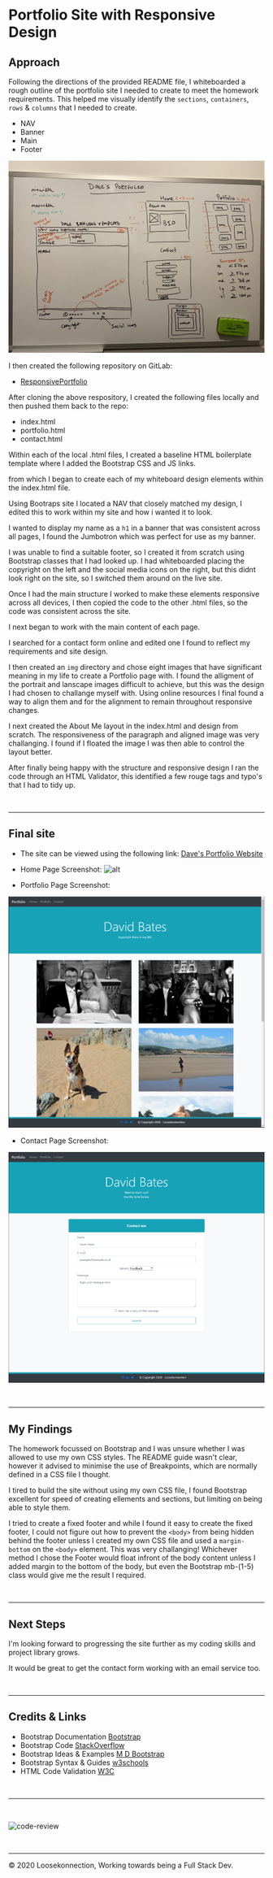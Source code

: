 # Portfolio Site with Responsive Design

## Approach

Following the directions of the provided README file, I whiteboarded a rough outline of the portfolio site I needed to create to meet the homework requirements. This helped me visually identify the `sections`, `containers`, `rows` & `columns` that I needed to create.

*   NAV
*   Banner
*   Main
*   Footer

![alt](img/whiteboard.jpg)

I then created the following repository on GitLab:

*   [ResponsivePortfolio](https://github.com/Loosekonnection/CodeRefactor)

After cloning the above respository, I created the following files locally and then pushed them back to the repo:

*   index.html
*   portfolio.html
*   contact.html

Within each of the local .html files, I created a baseline HTML boilerplate template where I added the Bootstrap CSS and JS links.

from which I began to create each of my whiteboard design elements within the index.html file. 

Using Bootraps site I located a NAV that closely matched my design, I edited this to work within my site and how i wanted it to look.

I wanted to display my name as a ```h1``` in a banner that was consistent across all pages, I found the Jumbotron which was perfect for use as my banner.

I was unable to find a suitable footer, so I created it from scratch using Bootstrap classes that I had looked up. I had whiteboarded placing the copyright on the left and the social media icons on the right, but this didnt look right on the site, so I switched them around on the live site.

Once I had the main structure I worked to make these elements responsive across all devices, I then copied the code to the other .html files, so the code was consistent across the site.

I next began to work with the main content of each page.

I searched for a contact form online and edited one I found to reflect my requirements and site design.

I then created an `img` directory and chose eight images that have significant meaning in my life to create a Portfolio page with. I found the alligment of the portrait and lanscape images difficult to achieve, but this was the design I had chosen to challange myself with. Using online resources I final found a way to align them and for the alignment to remain throughout responsive changes.

I next created the About Me layout in the index.html and design from scratch.
The responsiveness of the paragraph and aligned image was very challanging. I found if I floated the image I was then able to control the layout better.

After finally being happy with the structure and responsive design I ran the code through an HTML Validator, this identified a few rouge tags and typo's that I had to tidy up.

<br>

---
## Final site

*   The site can be viewed using the following link: [Dave's Portfolio Website]()

*   Home Page Screenshot:
![alt]()

*   Portfolio Page Screenshot:

![alt](img/portfolio_screenshot.PNG)

*   Contact Page Screenshot:

![alt](img/contact_screenshot.PNG)

<br>

---

## My Findings

The homework focussed on Bootstrap and I was unsure whether I was allowed to use my own CSS styles. The README guide wasn't clear, however it advised to minimise the use of Breakpoints, which are normally defined in a CSS file I thought.

I tired to build the site without using my own CSS file, I found Bootstrap excellent for speed of creating ellements and sections, but limiting on being able to style them.

I tried to create a fixed footer and while I found it easy to create the fixed footer, I could not figure out how to prevent the `<body>` from being hidden behind the footer unless I created my own CSS file and used a `margin-bottom` on the `<body>` element. This was very challanging! Whichever method I chose the Footer would float infront of the body content unless I added margin to the bottom of the body, but even the Bootstrap mb-(1-5) class would give me the result I required.

<br>

---

## Next Steps

I'm looking forward to progressing the site further as my coding skills and project library grows. 

It would be great to get the contact form working with an email service too.

<br>

---

## Credits & Links

*   Bootstrap Documentation [Bootstrap](https://getbootstrap.com/)
*   Bootstrap Code [StackOverflow](https://stackoverflow.com/)
*   Bootstrap Ideas & Examples [M D Bootstrap](https://mdbootstrap.com/)
*   Bootstrap Syntax & Guides [w3schools](https://www.w3schools.com/bootstrap4/default.asp)
*   HTML Code Validation [W3C](https://validator.w3.org/)

<br>

---
<br>

![code-review](https://img.shields.io/badge/code--review-ready%20for%20review-green)

<br>

---
© 2020 Loosekonnection, Working towards being a Full Stack Dev.